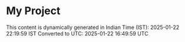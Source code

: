 # My Project

This content is dynamically generated in Indian Time (IST): 2025-01-22 22:19:59 IST
Converted to UTC: 2025-01-22 16:49:59 UTC
